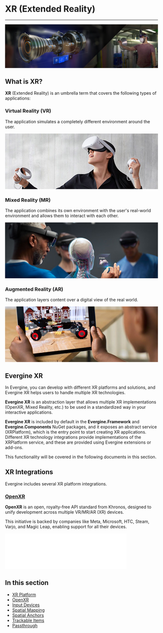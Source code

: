# XR (Extended Reality)
---

![Evergine XR](images/xr.png)

## What is XR?

**XR** (Extended Reality) is an umbrella term that covers the following types of applications:

### **Virtual Reality (VR)**

The application simulates a completely different environment around the user.

![VR](images/vr.jpg)

### **Mixed Reality (MR)**

The application combines its own environment with the user's real-world environment and allows them to interact with each other.

![VR](images/mr.jpg)

### **Augmented Reality (AR)**

The application layers content over a digital view of the real world.

![AR](images/ar.jpg)


## Evergine XR

In Evergine, you can develop with different XR platforms and solutions, and Evergine XR helps users to handle multiple XR technologies.

**Evergine XR** is an abstraction layer that allows multiple XR implementations (OpenXR, Mixed Reality, etc.) to be used in a standardized way in your interactive applications.

**Evergine XR** is included by default in the **Evergine.Framework** and **Evergine.Components** NuGet packages, and it exposes an abstract service (XRPlatform), which is the entry point to start creating XR applications. Different XR technology integrations provide implementations of the XRPlatform service, and these are provided using Evergine extensions or add-ons.

This functionality will be covered in the following documents in this section.

## XR Integrations

Evergine includes several XR platform integrations.

### [OpenXR](openxr/index.md)

**OpenXR** is an open, royalty-free API standard from Khronos, designed to unify development across multiple VR/MR/AR (XR) devices.

This initiative is backed by companies like Meta, Microsoft, HTC, Steam, Varjo, and Magic Leap, enabling support for all their devices.

![OpenXR](openxr/images/openxr_logo.png)

## In this section

* [XR Platform](xrplatform.md)
* [OpenXR](openxr/index.md)
* [Input Devices](input_tracking/index.md)
* [Spatial Mapping](spatial_mapping.md)
* [Spatial Anchors](spatial_anchors.md)
* [Trackable Items](trackable_items.md)
* [Passthrough](passthrough.md)